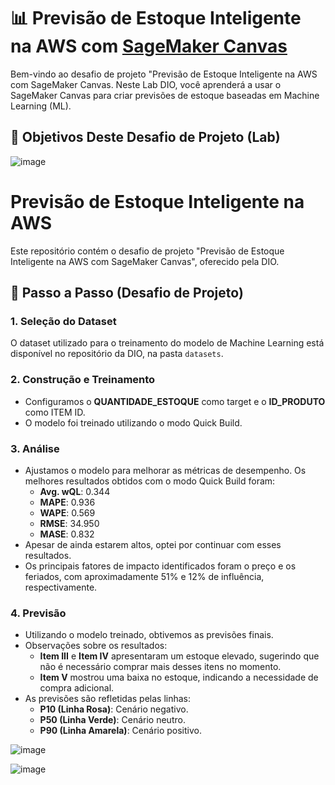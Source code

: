 # 📊 Previsão de Estoque Inteligente na AWS com [SageMaker Canvas](https://aws.amazon.com/pt/sagemaker/canvas/)

Bem-vindo ao desafio de projeto "Previsão de Estoque Inteligente na AWS com SageMaker Canvas. Neste Lab DIO, você aprenderá a usar o SageMaker Canvas para criar previsões de estoque baseadas em Machine Learning (ML). 


## 🎯 Objetivos Deste Desafio de Projeto (Lab)

![image](https://github.com/digitalinnovationone/lab-aws-sagemaker-canvas-estoque/assets/730492/72f5c21f-5562-491e-aa42-2885a3184650)




# Previsão de Estoque Inteligente na AWS

Este repositório contém o desafio de projeto "Previsão de Estoque Inteligente na AWS com SageMaker Canvas", oferecido pela DIO.

## 🚀 Passo a Passo (Desafio de Projeto)

### 1. Seleção do Dataset
O dataset utilizado para o treinamento do modelo de Machine Learning está disponível no repositório da DIO, na pasta `datasets`.

### 2. Construção e Treinamento
- Configuramos o **QUANTIDADE_ESTOQUE** como target e o **ID_PRODUTO** como ITEM ID.
- O modelo foi treinado utilizando o modo Quick Build.

### 3. Análise
- Ajustamos o modelo para melhorar as métricas de desempenho. Os melhores resultados obtidos com o modo Quick Build foram:
  - **Avg. wQL**: 0.344
  - **MAPE**: 0.936
  - **WAPE**: 0.569
  - **RMSE**: 34.950
  - **MASE**: 0.832
- Apesar de ainda estarem altos, optei por continuar com esses resultados.
- Os principais fatores de impacto identificados foram o preço e os feriados, com aproximadamente 51% e 12% de influência, respectivamente.

### 4. Previsão
- Utilizando o modelo treinado, obtivemos as previsões finais.
- Observações sobre os resultados:
  - **Item III** e **Item IV** apresentaram um estoque elevado, sugerindo que não é necessário comprar mais desses itens no momento.
  - **Item V** mostrou uma baixa no estoque, indicando a necessidade de compra adicional.
- As previsões são refletidas pelas linhas:
  - **P10 (Linha Rosa)**: Cenário negativo.
  - **P50 (Linha Verde)**: Cenário neutro.
  - **P90 (Linha Amarela)**: Cenário positivo.
    
![image](https://github.com/user-attachments/assets/621fb631-7ca4-4996-be18-a5c391fc9603)


![image](https://github.com/user-attachments/assets/f38d6a75-19ad-4788-a69e-ec0d0fe179a8)


